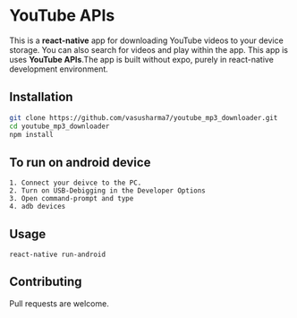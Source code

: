 # YouTube APIs

This is a **react-native** app for downloading YouTube videos to your device storage. You can also search for videos and play within the app. This app is uses **YouTube APIs**.The app is built without expo, purely in react-native development environment.

## Installation


```bash
git clone https://github.com/vasusharma7/youtube_mp3_downloader.git
cd youtube_mp3_downloader
npm install

```
## To run on android device

``` react-native
1. Connect your deivce to the PC.
2. Turn on USB-Debigging in the Developer Options
3. Open command-prompt and type
4. adb devices

```

## Usage

``` react-native
react-native run-android
```

## Contributing
Pull requests are welcome.
